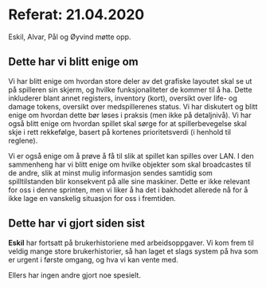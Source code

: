 # Referat: 21.04.2020

Eskil, Alvar, Pål og Øyvind møtte opp.

## Dette har vi blitt enige om

Vi har blitt enige om hvordan store deler av det grafiske layoutet skal se ut på spilleren sin skjerm, og hvilke funksjonaliteter de kommer til å ha. Dette inkluderer blant annet registers, inventory (kort), oversikt over life- og damage tokens, oversikt over medspillerenes status. Vi har diskutert og blitt enige om hvordan dette bør løses i praksis (men ikke på detaljnivå). Vi har også blitt enige om hvordan spillet skal sørge for at spillerbevegelse skal skje i rett rekkefølge, basert på kortenes prioritetsverdi (i henhold til reglene).

Vi er også enige om å prøve å få til slik at spillet kan spilles over LAN. I den sammenheng har vi blitt enige om hvilke objekter som skal broadcastes til de andre, slik at minst mulig informasjon sendes samtidig som spilltilstanden blir konsekvent på alle sine maskiner. Dette er ikke relevant for oss i denne sprinten, men vi liker å ha det i bakhodet allerede nå for å ikke lage en vanskelig situasjon for oss i fremtiden.

## Dette har vi gjort siden sist

**Eskil** har fortsatt på brukerhistoriene med arbeidsoppgaver. Vi kom frem til veldig mange store brukerhistorier, så han laget et slags system på hva som er urgent i første omgang, og hva vi kan vente med.

Ellers har ingen andre gjort noe spesielt.
